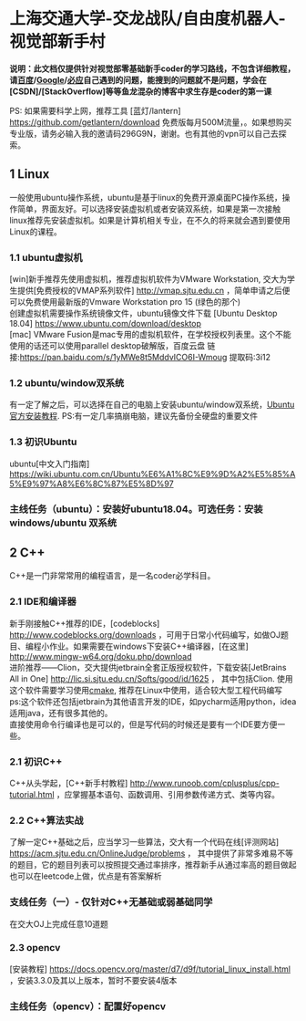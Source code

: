 
# 上海交通大学-交龙战队/自由度机器人-视觉部新手村<br>
**说明：此文档仅提供针对视觉部零基础新手coder的学习路线，不包含详细教程，请[百度](www.baidu.com)/[Google](www.google.com)/[必应](cn.bing.com)自己遇到的问题，能搜到的问题就不是问题，学会在[CSDN]/[StackOverflow]等等鱼龙混杂的博客中求生存是coder的第一课**<br>

PS: 如果需要科学上网，推荐工具 [蓝灯/lantern] https://github.com/getlantern/download 免费版每月500M流量，。如果想购买专业版，请务必输入我的邀请码296G9N，谢谢。也有其他的vpn可以自己去探索。
## 1 Linux
一般使用ubuntu操作系统，ubuntu是基于linux的免费开源桌面PC操作系统，操作简单，界面友好。可以选择安装虚拟机或者安装双系统，如果是第一次接触linux推荐先安装虚拟机。如果是计算机相关专业，在不久的将来就会遇到要使用Linux的课程。

### 1.1 ubuntu虚拟机
[win]新手推荐先使用虚拟机，推荐虚拟机软件为VMware Workstation, 交大为学生提供[免费授权的VMAP系列软件] http://vmap.sjtu.edu.cn  ，简单申请之后便可以免费使用最新版的Vmware Workstation pro 15 (绿色的那个)<br>
创建虚拟机需要操作系统镜像文件，ubuntu镜像文件下载 [Ubuntu Desktop 18.04] https://www.ubuntu.com/download/desktop <br>
[mac] VMware Fusion是mac专用的虚拟机软件，在学校授权列表里。这个不能使用的话还可以使用parallel desktop破解版，百度云盘 链接:https://pan.baidu.com/s/1yMWe8t5MddvICO6I-Wmoug  提取码:3i12     

### 1.2 ubuntu/window双系统
有一定了解之后，可以选择在自己的电脑上安装ubuntu/window双系统，[Ubuntu官方安装教程](https://tutorials.ubuntu.com/tutorial/tutorial-create-a-usb-stick-on-windows?_ga=2.147366260.2141779721.1542328276-1363744011.1542328276#0). PS:有一定几率搞崩电脑，建议先备份全硬盘的重要文件<br>

### 1.3 初识Ubuntu
ubuntu[中文入门指南] https://wiki.ubuntu.com.cn/Ubuntu%E6%A1%8C%E9%9D%A2%E5%85%A5%E9%97%A8%E6%8C%87%E5%8D%97 <br>

### 主线任务（ubuntu）：安装好ubuntu18.04。可选任务：安装windows/ubuntu 双系统

## 2 C++
C++是一门非常常用的编程语言，是一名coder必学科目。

### 2.1 IDE和编译器
新手刚接触C++推荐的IDE，[codeblocks] http://www.codeblocks.org/downloads ，可用于日常小代码编写，如做OJ题目、编程小作业。如果需要在windows下安装C++编译器，[在这里] http://www.mingw-w64.org/doku.php/download  <br>
进阶推荐——Clion，交大提供jetbrain全套正版授权软件，下载安装[JetBrains All in One] http://lic.si.sjtu.edu.cn/Softs/good/id/1625 ，
其中包括Clion. 使用这个软件需要学习使用[cmake](https://www.cnblogs.com/cv-pr/p/6206921.html), 推荐在Linux中使用，适合较大型工程代码编写<br>
ps:这个软件还包括jetbrain为其他语言开发的IDE，如pycharm适用python，idea适用java，还有很多其他的。<br>
直接使用命令行编译也是可以的，但是写代码的时候还是要有一个IDE要方便一些。


### 2.1 初识C++
C++从头学起，[C++新手村教程] http://www.runoob.com/cplusplus/cpp-tutorial.html ，应掌握基本语句、函数调用、引用参数传递方式、类等内容。

### 2.2 C++算法实战
了解一定C++基础之后，应当学习一些算法，交大有一个代码在线[评测网站] https://acm.sjtu.edu.cn/OnlineJudge/problems ，
其中提供了非常多难易不等的题目，它的题目列表可以按照提交通过率排序，推荐新手从通过率高的题目做起<br>
也可以在leetcode上做，优点是有答案解析

### 支线任务（一）- 仅针对C++无基础或弱基础同学 <br>
  在交大OJ上完成任意10道题

### 2.3 opencv
[安装教程] https://docs.opencv.org/master/d7/d9f/tutorial_linux_install.html ，安装3.3.0及其以上版本，暂时不要安装4版本

### 主线任务（opencv）：配置好opencv


